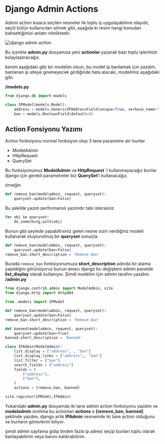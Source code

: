 # Django Admin Actions

Admin action kısaca seçilen nesneler ile toplu iş uygulayabilme olayıdır, seçili bütün
kullanıcıları silmek gibi, aşağıda ki resim hangi konudan bahsettiğimizi anlatır
niteliktedir.

![django admin action](../assets/admin-actions.png)

Bu içerikte **admin.py** dosyamıza yeni **actionlar** yazarak bazı toplu işlerimizi
kolaylaştıracağız.

benim aşağıdaki gibi bir modelim olsun, bu model ip banlamak için yazdım, banlanan ip
siteye giremeyecek girdiğinde hata alacaki, modelimiz aşağıdaki gibi.

**/models.py**

```python
from django.db import models

class IPModel(models.Model):
    address = models.GenericIPAddressField(unique=True, verbose_name="Ip address")
    ban = models.BooleanField(default=0)
```

## Action Fonsiyonu Yazımı

Action fonksiyonu normal fonksiyon olup 3 tane parametre alır bunlar

- ModelAdmin
- HttpRequest
- QuerySet

Bu fonksiyonumuz **ModelAdmin** ve **HttpRequest** 'i kullanmayacağız bunlar django için
gerekli parametreler biz **QuerySet**'i kullanacağız.

örneğin

```python
def remove_ban(modeladmin, request, queryset):
    queryset.update(ban=False)
```

Bu şekilde yazım performanslı yazımdır tabi isterseniz

```python
for obj in queryset:
    do_something_with(obj)
```

Bunun gibi şeylede yapabilirsiniz gelen nesne sizin verdiğiniz modeli kullanarak
oluşturulmuş bir **queryset** sonuçta.

```python
def remove_ban(modeladmin, request, queryset):
    queryset.update(ban=False)
remove_ban.short_description = 'Remove Ban'
```

Burada `remove_ban` fonksiyonumuza **short_description** adında bir atama yapıldığını
görünüyoruz bunun amacı django bu değişkeni admin panelde **list_display** olarak
kullanıyor. Şimdi modelim için admin tarafını yazalım. **/admin.py**

```python
from django.contrib.admin import ModelAdmin, site
from django.http import Http404

from .models import IPModel

def remove_ban(modeladmin, request, queryset):
    queryset.update(ban=False)
remove_ban.short_description = 'Remove Ban'

def banned(modeladmin, request, queryset):
    queryset.update(ban=True)
banned.short_description = 'Banned'

class IPAdmin(ModelAdmin):
    list_display = ["address", , "ban"]
    list_display_links = ["address",, "ban"]
    list_filter = ["ban"]
    search_fields = ["address"]
    fields = (
        ("address"),
        ("ban"),
    )
    actions = [remove_ban, banned]

site.register(IPModel,IPAdmin)
```

Yukarıdaki **admin.py** dosyamda iki tane admin action fonksiyonu yazdım ve
**modeladmin** sınıfıma bu actionları **actions = \[remove_ban, banned\]** şeklinde
yazdım, django artık **IPAdmin** nesnemde iki tane action olduğunu ve bunların
görevlerini biliyor.

şimdi admin sayfama gidip birden fazla ip adresi seçip bunları toplu olarak
banlayabilirim veya banını kaldırabilirim.
